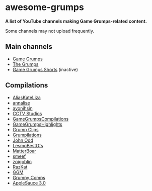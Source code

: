 # awesome-grumps
**A list of YouTube channels making Game Grumps-related content.**

Some channels may not upload frequently.


## Main channels
- [Game Grumps](https://www.youtube.com/@GameGrumps)
- [The Grumps](https://www.youtube.com/@thegrumps)
- [Game Grumps Shorts](https://www.youtube.com/@GameGrumpsShorts) (inactive)

## Compilations
- [AliasKateLiza](https://www.youtube.com/@AliasKateLiza)
- [annalise](https://www.youtube.com/@annalies)
- [ayonihsin](https://www.youtube.com/@ayonihsin5236)
- [CCTV Studios](https://www.youtube.com/@CCTVStudios)
- [GameGrumpsCompilations](https://www.youtube.com/@GameGrumpsCompilations)
- [GameGrumpsHighlights](https://www.youtube.com/@gamegrumpshighlights4794)
- [Grump Clips](https://www.youtube.com/@grumpclips)
- [Grumpilations](https://www.youtube.com/@Grumpilations)
- [John Odd](https://www.youtube.com/@JohnOdd)
- [LesmoBestOfs](https://www.youtube.com/@LesmoBestOfs92)
- [MatterBoar](https://www.youtube.com/@MatterBoar)
- [smeef](https://www.youtube.com/@blueyoshi7)
- [zoigoblin](https://www.youtube.com/@zoigoblin)
- [RazKat](https://www.youtube.com/@RazKat_2023)
- [GGM](https://www.youtube.com/@ggm4382)
- [Grumpy Comps](https://www.youtube.com/@GrumpyComps)
- [AppleSauce 3.0](https://www.youtube.com/@ASauce3.0)
